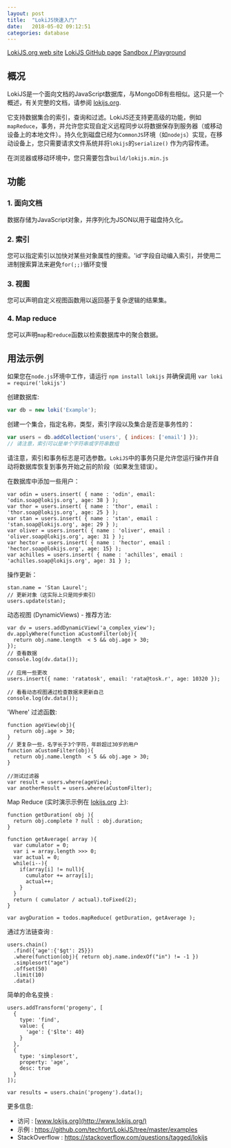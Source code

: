 ```yaml
---
layout: post
title:  "LokiJS快速入门"
date:   2018-05-02 09:12:51
categories: database
---
```


[LokiJS.org web site](http://lokijs.org) 
[LokiJS GitHub page](https://github.com/techfort/LokiJS) 
[Sandbox / Playground](https://rawgit.com/techfort/LokiJS/master/examples/sandbox/LokiSandbox.htm)

## 概况

LokiJS是一个面向文档的JavaScript数据库，与MongoDB有些相似。这只是一个概述，有关完整的文档，请参阅 [lokijs.org](http://lokijs.org/).

它支持数据集合的索引，查询和过滤。LokiJS还支持更高级的功能，例如`mapReduce`，事务，并允许您实现自定义远程同步以将数据保存到服务器（或移动设备上的本地文件）。持久化到磁盘已经为`CommonJS`环境（如`nodejs`）实现，在移动设备上，您只需要请求文件系统并将`lokijs`的`serialize()` 作为内容传递。

在浏览器或移动环境中，您只需要包含`build/lokijs.min.js`

## 功能

### 1. 面向文档

数据存储为JavaScript对象，并序列化为JSON以用于磁盘持久化。

### 2. 索引

您可以指定索引以加快对某些对象属性的搜索。'id'字段自动编入索引，并使用二进制搜索算法来避免`for(;;)`循环变慢

### 3. 视图

您可以声明自定义视图函数用以返回基于复杂逻辑的结果集。

### 4. Map reduce

您可以声明`map`和`reduce`函数以检索数据库中的聚合数据。

## 用法示例

如果您在`node.js`环境中工作，请运行 `npm install lokijs` 并确保调用 `var loki = require('lokijs')`

创建数据库:

```javascript
var db = new loki('Example');
```

创建一个集合，指定名称，类型，索引字段以及集合是否是事务性的：

```javascript
var users = db.addCollection('users', { indices: ['email'] });
// 请注意，索引可以是单个字符串或字符串数组
```

请注意，索引和事务标志是可选参数。`LokiJS`中的事务只是允许您运行操作并自动将数据库恢复到事务开始之前的阶段（如果发生错误）。

在数据库中添加一些用户：

```
var odin = users.insert( { name : 'odin', email: 'odin.soap@lokijs.org', age: 38 } );
var thor = users.insert( { name : 'thor', email : 'thor.soap@lokijs.org', age: 25 } );
var stan = users.insert( { name : 'stan', email : 'stan.soap@lokijs.org', age: 29 } );
var oliver = users.insert( { name : 'oliver', email : 'oliver.soap@lokijs.org', age: 31 } );
var hector = users.insert( { name : 'hector', email : 'hector.soap@lokijs.org', age: 15} );
var achilles = users.insert( { name : 'achilles', email : 'achilles.soap@lokijs.org', age: 31 } );
```

操作更新：

```
stan.name = 'Stan Laurel';
// 更新对象（这实际上只是同步索引）
users.update(stan);
```

动态视图 (DynamicViews) - 推荐方法:

```
var dv = users.addDynamicView('a_complex_view');
dv.applyWhere(function aCustomFilter(obj){
  return obj.name.length  < 5 && obj.age > 30;
});
// 查看数据
console.log(dv.data());

// 应用一些更改
users.insert({ name: 'ratatosk', email: 'rata@tosk.r', age: 10320 });

// 看看动态视图通过检查数据来更新自己
console.log(dv.data());
```

'Where' 过滤函数:

```
function ageView(obj){
  return obj.age > 30;
}
// 更复杂一些，名字长于3个字符，年龄超过30岁的用户
function aCustomFilter(obj){
  return obj.name.length  < 5 && obj.age > 30;
}

//测试过滤器
var result = users.where(ageView);
var anotherResult = users.where(aCustomFilter);
```

Map Reduce (实时演示示例在 [lokijs.org](http://lokijs.org/#/demo) 上):

```
function getDuration( obj ){
  return obj.complete ? null : obj.duration;
}

function getAverage( array ){
  var cumulator = 0;
  var i = array.length >>> 0;
  var actual = 0;
  while(i--){
    if(array[i] != null){
      cumulator += array[i];
      actual++;
    }
  }
  return ( cumulator / actual).toFixed(2);
}

var avgDuration = todos.mapReduce( getDuration, getAverage );
```

通过方法链查询 :

```
users.chain()
  .find({'age':{'$gt': 25}})
  .where(function(obj){ return obj.name.indexOf("in") != -1 })
  .simplesort("age")
  .offset(50)
  .limit(10)
  .data()
```

简单的命名变换 :

```
users.addTransform('progeny', [
  {
    type: 'find',
    value: {
      'age': {'$lte': 40}
    }
  },
  {
    type: 'simplesort',
    property: 'age',
    desc: true
  }
]);

var results = users.chain('progeny').data();
```

更多信息:

- 访问 : [www.lokijs.org](http://www.lokijs.org/)
- 示例 : <https://github.com/techfort/LokiJS/tree/master/examples>
- StackOverflow : https://stackoverflow.com/questions/tagged/lokijs

